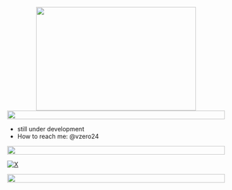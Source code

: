 <!--📏LINE-->
<!--🖼️Z-->
<p align="center">
  
<img src="https://media1.tenor.com/m/2strsx20jKIAAAAd/lelouch-vi-britannia-code-geass.gif" height="240" width="370">


<!--📏LINE-->
<img src="https://i.imgur.com/dBaSKWF.gif" height="20" width="100%">

- still under development
-  How to reach me: @vzero24
<!--📏LINE-->

<img src="https://i.imgur.com/dBaSKWF.gif" height="20" width="100%">

[![X](https://img.shields.io/badge/X-%23000000.svg?logo=X&logoColor=white)](https://x.com/vzero24)
<!--📏LINE-->
<img src="https://i.imgur.com/dBaSKWF.gif" height="20" width="100%">

